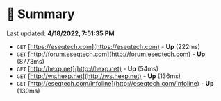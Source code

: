 # 📖 Summary
Last updated: **4/18/2022, 7:51:35 PM**

- `GET` [https://eseqtech.com](https://eseqtech.com) - **Up** (222ms)
- `GET` [http://forum.eseqtech.com](http://forum.eseqtech.com) - **Up** (8773ms)
- `GET` [http://hexp.net](http://hexp.net) - **Up** (54ms)
- `GET` [http://ws.hexp.net](http://ws.hexp.net) - **Up** (136ms)
- `GET` [http://eseqtech.com/infoline](http://eseqtech.com/infoline) - **Up** (130ms)

